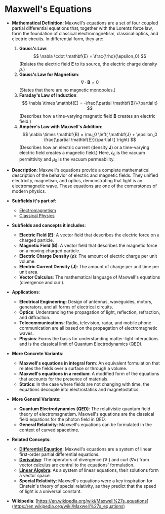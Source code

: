 # Maxwell's Equations

- **Mathematical Definition**: Maxwell's equations are a set of four coupled partial differential equations that, together with the Lorentz force law, form the foundation of classical electromagnetism, classical optics, and electric circuits. In differential form, they are:
    1.  **Gauss's Law**: $$ \nabla \cdot \mathbf{E} = \frac{\rho}{\epsilon_0} $$
        (Relates the electric field $\mathbf{E}$ to its source, the electric charge density $\rho$.)
    2.  **Gauss's Law for Magnetism**: $$ \nabla \cdot \mathbf{B} = 0 $$
        (States that there are no magnetic monopoles.)
    3.  **Faraday's Law of Induction**: $$ \nabla \times \mathbf{E} = -\frac{\partial \mathbf{B}}{\partial t} $$
        (Describes how a time-varying magnetic field $\mathbf{B}$ creates an electric field.)
    4.  **Ampère's Law with Maxwell's Addition**: $$ \nabla \times \mathbf{B} = \mu_0 \left( \mathbf{J} + \epsilon_0 \frac{\partial \mathbf{E}}{\partial t} \right) $$
        (Describes how an electric current (density $\mathbf{J}$) or a time-varying electric field creates a magnetic field.)
    Here, $\epsilon_0$ is the vacuum permittivity and $\mu_0$ is the vacuum permeability.

- **Description**: Maxwell's equations provide a complete mathematical description of the behavior of electric and magnetic fields. They unified electricity, magnetism, and optics, demonstrating that light is an electromagnetic wave. These equations are one of the cornerstones of modern physics.

- **Subfields it's part of**:
    - [Electromagnetism](https://en.wikipedia.org/wiki/Electromagnetism)
    - [Classical Physics](https://en.wikipedia.org/wiki/Classical_physics)

- **Subfields and concepts it includes**:
    - **Electric Field ($\mathbf{E}$)**: A vector field that describes the electric force on a charged particle.
    - **Magnetic Field ($\mathbf{B}$)**: A vector field that describes the magnetic force on a moving charged particle.
    - **Electric Charge Density ($\rho$)**: The amount of electric charge per unit volume.
    - **Electric Current Density ($\mathbf{J}$)**: The amount of charge per unit time per unit area.
    - **Vector Calculus**: The mathematical language of Maxwell's equations (divergence and curl).

- **Applications**:
    - **Electrical Engineering**: Design of antennas, waveguides, motors, generators, and all forms of electrical circuits.
    - **Optics**: Understanding the propagation of light, reflection, refraction, and diffraction.
    - **Telecommunications**: Radio, television, radar, and mobile phone communication are all based on the propagation of electromagnetic waves.
    - **Physics**: Forms the basis for understanding matter-light interactions and is the classical limit of Quantum Electrodynamics (QED).

- **More Concrete Variants**:
    - **Maxwell's equations in integral form**: An equivalent formulation that relates the fields over a surface or through a volume.
    - **Maxwell's equations in a medium**: A modified form of the equations that accounts for the presence of materials.
    - **Statics**: In the case where fields are not changing with time, the equations decouple into electrostatics and magnetostatics.

- **More General Variants**:
    - **Quantum Electrodynamics (QED)**: The relativistic quantum field theory of electromagnetism. Maxwell's equations are the classical field equations for the photon field in QED.
    - **General Relativity**: Maxwell's equations can be formulated in the context of curved spacetime.

- **Related Concepts**:
    - **[Differential Equation](../../applied_mathematics/differential_equations/differential_equation.md)**: Maxwell's equations are a system of linear first-order partial differential equations.
    - **[Derivative](../../../pure_mathematics/analysis/derivative.md)**: The operators of divergence ($\nabla \cdot$) and curl ($\nabla \times$) from vector calculus are central to the equations' formulation.
    - **[Linear Algebra](../../../pure_mathematics/linear_algebra/)**: As a system of linear equations, their solutions form a vector space.
    - **Special Relativity**: Maxwell's equations were a key inspiration for Einstein's theory of special relativity, as they predict that the speed of light is a universal constant.

- **Wikipedia**: [https://en.wikipedia.org/wiki/Maxwell%27s_equations](https://en.wikipedia.org/wiki/Maxwell%27s_equations)
